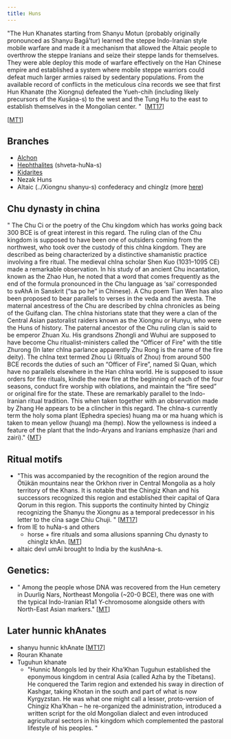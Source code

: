 ```yaml
---
title: Huns
---
```


"The Hun Khanates starting from Shanyu Motun (probably originally pronounced as Shanyu Bagā’tur) learned the steppe Indo-Iranian style mobile warfare and made it a mechanism that allowed the Altaic people to overthrow the steppe Iranians and seize their steppe lands for themselves. They were able deploy this mode of warfare effectively on the Han Chinese empire and established a system where mobile steppe warriors could defeat much larger armies raised by sedentary populations. From the available record of conflicts in the meticulous cīna records we see that first Hun Khanate (the Xiongnu) defeated the Yueh-chih (including likely precursors of the Kuṣāṇa-s) to the west and the Tung Hu to the east to establish themselves in the Mongolian center. "  \[[MT17](https://manasataramgini.wordpress.com/2017/07/30/mongolica-chingiz-khan-and-the-rest/)\]

\[[MT1](https://manasataramgini.wordpress.com/2014/12/29/notices-of-hu%E1%B9%87a-s-in-kavya-and-an-excursus-on-their-origins-and-ethnicity/)\]

## Branches
- [Alchon](https://en.wikipedia.org/wiki/Alchon)
- [Hephthalites](https://en.wikipedia.org/wiki/Hephthalites) (shveta-huNa-s)
- [Kidarites](https://en.wikipedia.org/wiki/Kidarites)
- Nezak Huns
- Altaic (../Xiongnu shanyu-s) confederacy and chingIz (more [here](../))

## Chu dynasty in china
" The Chu Ci or the poetry of the Chu kingdom which has works going back 300 BCE is of great interest in this regard. The ruling clan of the Chu kingdom is supposed to have been one of outsiders coming from the northwest, who took over the custody of this chIna kingdom. They are described as being characterized by a distinctive shamanistic practice involving a fire ritual. The medieval chIna scholar Shen Kuo (1031–1095 CE) made a remarkable observation. In his study of an ancient Chu incantation, known as the Zhao Hun, he noted that a word that comes frequently as the end of the formula pronounced in the Chu language as ‘sai’ corresponded to svAhA in Sanskrit (“sa po he” in Chinese). A Chu poem Tian Wen has also been proposed to bear parallels to verses in the veda and the avesta. The maternal ancestress of the Chu are described by chIna chronicles as being of the Guifang clan. The chIna historians state that they were a clan of the Central Asian pastoralist raiders known as the Xiongnu or Hunyu, who were the Huns of history. The paternal ancestor of the Chu ruling clan is said to be emperor Zhuan Xu. His grandsons Zhongli and Wuhui are supposed to have become Chu ritualist-ministers called the “Officer of Fire” with the title Zhurong (In later chIna parlance apparently Zhu Rong is the name of the fire deity). The chIna text termed Zhou Li (Rituals of Zhou) from around 500 BCE records the duties of such an “Officer of Fire”, named Si Quan, which have no parallels elsewhere in the Han chIna world. He is supposed to issue orders for fire rituals, kindle the new fire at the beginning of each of the four seasons, conduct fire worship with oblations, and maintain the “fire seed” or original fire for the state. These are remarkably parallel to the Indo-Iranian ritual tradition. This when taken together with an observation made by Zhang He appears to be a clincher in this regard. The chIna-s currently term the holy soma plant (Ephedra species) huang ma or ma huang which is taken to mean yellow (huang) ma (hemp). Now the yellowness is indeed a feature of the plant that the Indo-Aryans and Iranians emphasize (hari and zairi)." {[MT](https://manasataramgini.wordpress.com/2013/04/03/some-further-notes-on-the-mongol-religion/)}


## Ritual motifs
- "This was accompanied by the recognition of the region around the Ötükän mountains near the Orkhon river in Central Mongolia as a holy territory of the Khans. It is notable that the Chingiz Khan and his successors recognized this region and established their capital of Qara Qorum in this region. This supports the continuity hinted by Chingiz recognizing the Shanyu the Xiongnu as a temporal predecessor in his letter to the cīna sage Chiu Chuji. " \[[MT17](https://manasataramgini.wordpress.com/2017/07/30/mongolica-chingiz-khan-and-the-rest/)\]
- from IE to huNa-s and others
    - horse + fire rituals and soma allusions spanning Chu dynasty to chingIz khAn. \[[MT](https://manasataramgini.wordpress.com/2013/12/09/some-reflections-on-the-khans-qaidu-and-dua-and-the-great-khans-lost-legacy/)\]
- altaic devI umAi brought to India by the kushAna-s.

## Genetics:
- " Among the people whose DNA was recovered from the Hun cemetery in Duurlig Nars, Northeast Mongolia (~20-0 BCE), there was one with the typical Indo-Iranian R1a1 Y-chromosome alongside others with North-East Asian markers." \[[MT](https://manasataramgini.wordpress.com/2013/12/09/some-reflections-on-the-khans-qaidu-and-dua-and-the-great-khans-lost-legacy/)\] 

## Later hunnic khAnates
- shanyu hunnic khAnate \[[MT17](https://manasataramgini.wordpress.com/2017/07/30/mongolica-chingiz-khan-and-the-rest/)\]
- Rouran Khanate
- Tuguhun khanate
    - "Hunnic Mongols led by their Kha’Khan Tuguhun established the eponymous kingdom in central Asia (called Azha by the Tibetans). He conquered the Tarim region and extended his sway in direction of Kashgar, taking Khotan in the south and part of what is now Kyrgyzstan. He was what one might call a lesser, proto-version of Chingiz Kha’Khan – he re-organized the administration, introduced a written script for the old Mongolian dialect and even introduced agricultural sectors in his kingdom which complemented the pastoral lifestyle of his peoples. "
